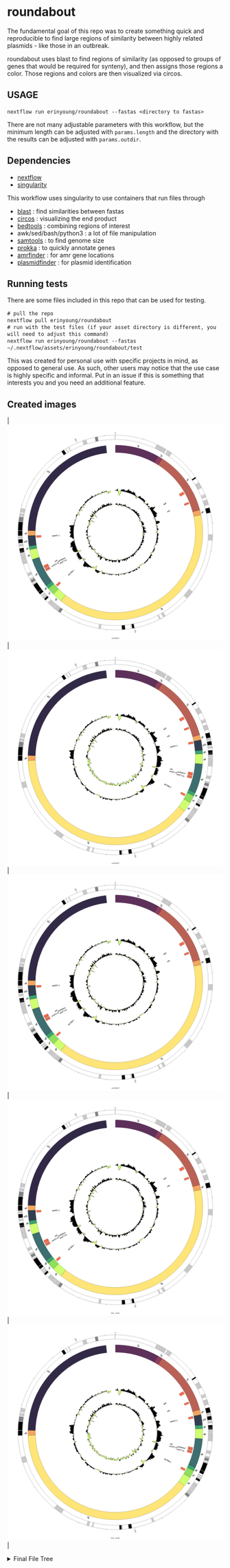 # roundabout

The fundamental goal of this repo was to create something quick and reproducible to find large regions of similarity between highly related plasmids - like those in an outbreak.

roundabout uses blast to find regions of similarity (as opposed to groups of genes that would be required for synteny), and then assigns those regions a color. Those regions and colors are then visualized via circos.

## USAGE

```
nextflow run erinyoung/roundabout --fastas <directory to fastas>
```

There are not many adjustable parameters with this workflow, but the minimum length can be adjusted with `params.length` and the directory with the results can be adjusted with `params.outdir`.

## Dependencies
- [nextflow](https://www.nextflow.io/)
- [singularity](https://docs.sylabs.io/guides/3.5/user-guide/introduction.html)

This workflow uses singularity to use containers that run files through
- [blast](https://blast.ncbi.nlm.nih.gov/Blast.cgi) : find similarities between fastas
- [circos](http://circos.ca/) : visualizing the end product
- [bedtools](https://bedtools.readthedocs.io/en/latest/) : combining regions of interest
- awk/sed/bash/python3 : a lot of file manipulation
- [samtools](http://www.htslib.org/) : to find genome size
- [prokka](http://www.htslib.org/) : to quickly annotate genes
- [amrfinder](https://www.ncbi.nlm.nih.gov/pathogens/antimicrobial-resistance/AMRFinder/) : for amr gene locations
- [plasmidfinder](https://bitbucket.org/genomicepidemiology/plasmidfinder/) : for plasmid identification

## Running tests
There are some files included in this repo that can be used for testing.

```
# pull the repo
nextflow pull erinyoung/roundabout 
# run with the test files (if your asset directory is different, you will need to adjust this command)
nextflow run erinyoung/roundabout --fastas ~/.nextflow/assets/erinyoung/roundabout/test
```

This was created for personal use with specific projects in mind, as opposed to general use. As such, other users may notice that the use case is highly specific and informal. Put in an issue if this is something that interests you and you need an additional feature.


## Created images
| <img src="./assets/example1_roundabout.png"> | <img src="./assets/example2_roundabout.png"> | <img src="./assets/example3_roundabout.png"> | <img src="./assets/test_test1_roundabout.png"> | <img src="./assets/test_test2_roundabout.png"> |

<details>
   <summary>Final File Tree</summary>
```
roundabout/
├── bedtools
│   ├── example1.AC.bed
│   ├── example1.GC.bed
│   ├── example1.nuc.bed
│   ├── example1.skew.bed
│   ├── example1.windows.bed
│   ├── example2.AC.bed
│   ├── example2.GC.bed
│   ├── example2.nuc.bed
│   ├── example2.skew.bed
│   ├── example2.windows.bed
│   ├── example3.AC.bed
│   ├── example3.GC.bed
│   ├── example3.nuc.bed
│   ├── example3.skew.bed
│   ├── example3.windows.bed
│   ├── test_test1.AC.bed
│   ├── test_test1.GC.bed
│   ├── test_test1.nuc.bed
│   ├── test_test1.skew.bed
│   ├── test_test1.windows.bed
│   ├── test_test2.AC.bed
│   ├── test_test2.GC.bed
│   ├── test_test2.nuc.bed
│   ├── test_test2.skew.bed
│   └── test_test2.windows.bed
├── blastn
│   ├── example1.blast_hits.txt
│   ├── example1.divided.bed
│   ├── example1.sorted_divided.bed
│   ├── example1.starts_ends.txt
│   ├── example2.blast_hits.txt
│   ├── example2.divided.bed
│   ├── example2.sorted_divided.bed
│   ├── example2.starts_ends.txt
│   ├── example3.blast_hits.txt
│   ├── example3.divided.bed
│   ├── example3.sorted_divided.bed
│   ├── example3.starts_ends.txt
│   ├── test_test1.blast_hits.txt
│   ├── test_test1.divided.bed
│   ├── test_test1.sorted_divided.bed
│   ├── test_test1.starts_ends.txt
│   ├── test_test2.blast_hits.txt
│   ├── test_test2.divided.bed
│   ├── test_test2.sorted_divided.bed
│   └── test_test2.starts_ends.txt
├── circos
│   ├── example1
│   │   ├── data
│   │   │   ├── AC.bed
│   │   │   ├── amrfinder_text.txt
│   │   │   ├── amrfinder.txt
│   │   │   ├── GC.bed
│   │   │   ├── highlights_text.txt
│   │   │   ├── highlights.txt
│   │   │   ├── karyotype.txt
│   │   │   └── skew.bed
│   │   ├── example1_roundabout.png
│   │   └── example1_roundabout.svg
│   ├── example2
│   │   ├── data
│   │   │   ├── AC.bed
│   │   │   ├── amrfinder_text.txt
│   │   │   ├── amrfinder.txt
│   │   │   ├── GC.bed
│   │   │   ├── highlights_text.txt
│   │   │   ├── highlights.txt
│   │   │   ├── karyotype.txt
│   │   │   └── skew.bed
│   │   ├── example2_roundabout.png
│   │   └── example2_roundabout.svg
│   ├── example3
│   │   ├── data
│   │   │   ├── AC.bed
│   │   │   ├── amrfinder_text.txt
│   │   │   ├── amrfinder.txt
│   │   │   ├── GC.bed
│   │   │   ├── highlights_text.txt
│   │   │   ├── highlights.txt
│   │   │   ├── karyotype.txt
│   │   │   └── skew.bed
│   │   ├── example3_roundabout.png
│   │   └── example3_roundabout.svg
│   ├── test_test1
│   │   ├── data
│   │   │   ├── AC.bed
│   │   │   ├── amrfinder_text.txt
│   │   │   ├── amrfinder.txt
│   │   │   ├── GC.bed
│   │   │   ├── highlights_text.txt
│   │   │   ├── highlights.txt
│   │   │   ├── karyotype.txt
│   │   │   └── skew.bed
│   │   ├── test_test1_roundabout.png
│   │   └── test_test1_roundabout.svg
│   └── test_test2
│       ├── data
│       │   ├── AC.bed
│       │   ├── amrfinder_text.txt
│       │   ├── amrfinder.txt
│       │   ├── GC.bed
│       │   ├── highlights_text.txt
│       │   ├── highlights.txt
│       │   ├── karyotype.txt
│       │   └── skew.bed
│       ├── test_test2_roundabout.png
│       └── test_test2_roundabout.svg
├── highlight
│   ├── highlights_text.txt
│   └── highlights.txt
├── karyotype
│   ├── example1_karyotype_genes.bed
│   ├── example1_karyotype.txt
│   ├── example2_karyotype_genes.bed
│   ├── example2_karyotype.txt
│   ├── example3_karyotype_genes.bed
│   ├── example3_karyotype.txt
│   ├── test_test1_karyotype_genes.bed
│   ├── test_test1_karyotype.txt
│   ├── test_test2_karyotype_genes.bed
│   └── test_test2_karyotype.txt
├── ncbi-AMRFinderplus
│   ├── example1_amrfinder.bed
│   ├── example1_amrfinder_text.bed
│   ├── example1_amrfinder.txt
│   ├── example2_amrfinder.bed
│   ├── example2_amrfinder_text.bed
│   ├── example2_amrfinder.txt
│   ├── example3_amrfinder.bed
│   ├── example3_amrfinder_text.bed
│   ├── example3_amrfinder.txt
│   ├── test_test1_amrfinder.bed
│   ├── test_test1_amrfinder_text.bed
│   ├── test_test1_amrfinder.txt
│   ├── test_test2_amrfinder.bed
│   ├── test_test2_amrfinder_text.bed
│   └── test_test2_amrfinder.txt
├── plasmidfinder
│   ├── example1
│   │   ├── data.json
│   │   └── tmp
│   │       ├── out_enterobacteriaceae.xml
│   │       ├── out_Inc18.xml
│   │       ├── out_NT_Rep.xml
│   │       ├── out_Rep1.xml
│   │       ├── out_Rep2.xml
│   │       ├── out_Rep3.xml
│   │       ├── out_RepA_N.xml
│   │       ├── out_RepL.xml
│   │       └── out_Rep_trans.xml
│   ├── example2
│   │   ├── data.json
│   │   └── tmp
│   │       ├── out_enterobacteriaceae.xml
│   │       ├── out_Inc18.xml
│   │       ├── out_NT_Rep.xml
│   │       ├── out_Rep1.xml
│   │       ├── out_Rep2.xml
│   │       ├── out_Rep3.xml
│   │       ├── out_RepA_N.xml
│   │       ├── out_RepL.xml
│   │       └── out_Rep_trans.xml
│   ├── example3
│   │   ├── data.json
│   │   └── tmp
│   │       ├── out_enterobacteriaceae.xml
│   │       ├── out_Inc18.xml
│   │       ├── out_NT_Rep.xml
│   │       ├── out_Rep1.xml
│   │       ├── out_Rep2.xml
│   │       ├── out_Rep3.xml
│   │       ├── out_RepA_N.xml
│   │       ├── out_RepL.xml
│   │       └── out_Rep_trans.xml
│   ├── test_test1
│   │   ├── data.json
│   │   └── tmp
│   │       ├── out_enterobacteriaceae.xml
│   │       ├── out_Inc18.xml
│   │       ├── out_NT_Rep.xml
│   │       ├── out_Rep1.xml
│   │       ├── out_Rep2.xml
│   │       ├── out_Rep3.xml
│   │       ├── out_RepA_N.xml
│   │       ├── out_RepL.xml
│   │       └── out_Rep_trans.xml
│   └── test_test2
│       ├── data.json
│       └── tmp
│           ├── out_enterobacteriaceae.xml
│           ├── out_Inc18.xml
│           ├── out_NT_Rep.xml
│           ├── out_Rep1.xml
│           ├── out_Rep2.xml
│           ├── out_Rep3.xml
│           ├── out_RepA_N.xml
│           ├── out_RepL.xml
│           └── out_Rep_trans.xml
├── prep
│   ├── example1.fasta
│   ├── example2.fasta
│   ├── example3.fasta
│   ├── test_test1.fasta
│   └── test_test2.fasta
└── prokka
    ├── example1
    │   ├── example1.err
    │   ├── example1.faa
    │   ├── example1.ffn
    │   ├── example1.fna
    │   ├── example1.fsa
    │   ├── example1.gbk
    │   ├── example1.gff
    │   ├── example1.log
    │   ├── example1.sqn
    │   ├── example1.tbl
    │   ├── example1.tsv
    │   └── example1.txt
    ├── example2
    │   ├── example2.err
    │   ├── example2.faa
    │   ├── example2.ffn
    │   ├── example2.fna
    │   ├── example2.fsa
    │   ├── example2.gbk
    │   ├── example2.gff
    │   ├── example2.log
    │   ├── example2.sqn
    │   ├── example2.tbl
    │   ├── example2.tsv
    │   └── example2.txt
    ├── example3
    │   ├── example3.err
    │   ├── example3.faa
    │   ├── example3.ffn
    │   ├── example3.fna
    │   ├── example3.fsa
    │   ├── example3.gbk
    │   ├── example3.gff
    │   ├── example3.log
    │   ├── example3.sqn
    │   ├── example3.tbl
    │   ├── example3.tsv
    │   └── example3.txt
    ├── test_test1
    │   ├── test_test1.err
    │   ├── test_test1.faa
    │   ├── test_test1.ffn
    │   ├── test_test1.fna
    │   ├── test_test1.fsa
    │   ├── test_test1.gbk
    │   ├── test_test1.gff
    │   ├── test_test1.log
    │   ├── test_test1.sqn
    │   ├── test_test1.tbl
    │   ├── test_test1.tsv
    │   └── test_test1.txt
    └── test_test2
        ├── test_test2.err
        ├── test_test2.faa
        ├── test_test2.ffn
        ├── test_test2.fna
        ├── test_test2.fsa
        ├── test_test2.gbk
        ├── test_test2.gff
        ├── test_test2.log
        ├── test_test2.sqn
        ├── test_test2.tbl
        ├── test_test2.tsv
        └── test_test2.txt
```
</details>
